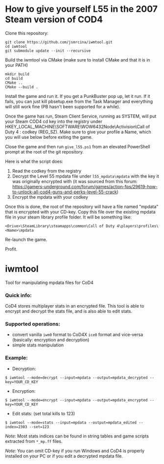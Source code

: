 # How to give yourself L55 in the 2007 Steam version of COD4

Clone this repository:

```
git clone https://github.com/jsmrcina/iwmtool.git
cd iwmtool
git submodule update --init --recursive
```

Build the iwmtool via CMake (make sure to install CMake and that it is in your PATH)

```
mkdir build
cd build
CMake ..
CMake --build .
```

Install the game and run it. If you get a PunkBuster pop up, let it run. If it fails, you can just kill pbsetup.exe from the Task Manager and everything will still work fine (PB hasn't been supported for a while).

Once the game has run, Steam Client Service, running as SYSTEM, will put your Steam COD4 cd key into the registry under HKEY_LOCAL_MACHINE\SOFTWARE\WOW6432Node\Activision\Call of Duty 4 : codkey (REG_SZ). Make sure to give your profile a Name, which you will use below before exiting the game.

Close the game and then run `give_l55.ps1` from an elevated PowerShell prompt at the root of the git repository.

Here is what the script does:

1) Read the codkey from the registry
2) Decrypt the Level 55 mpdata file under `l55_mpdata\mpdata` with the key it was originally encrypted with (it was sourced from this forum: https://gamers-underground.com/forum/games/action-fps/29619-how-to-unlock-all-cod4-guns-and-perks-level-55-crack)
3) Encrypt the mpdata with your codkey

Once this is done, the root of the repository will have a file named "mpdata" that is encrypted with your CD-key. Copy this file over the existing mpdata file in your steam library profile folder. It will be something like:

`<Drive>\SteamLibrary\steamapps\common\Call of Duty 4\players\profiles\<Name>\mpdata`

Re-launch the game.

Profit.

# iwmtool
Tool for manipulating mpdata files for CoD4

### Quick info:
CoD4 stores multiplayer stats in an encrypted file. This tool is able to encrypt and decrypt the stats file, and is also able to edit stats.

### Supported operations:
* convert vanilla `iwm0` format to CoD4X `ice0` format and vice-versa (basically: encryption and decryption)
* simple stats manipulation

### Example:
* Decryption:
```console
$ iwmtool --mode=decrypt --input=mpdata --output=mpdata_decrypted --key=YOUR_CD_KEY
```

* Encryption:
```console
$ iwmtool --mode=encrypt --input=mpdata --output=mpdata_encrypted --key=YOUR_CD_KEY
```

* Edit stats: (set total kills to 123)
```console
$ iwmtool --mode=stats --input=mpdata --output=mpdata_edited --index=2303 --set=123
```

*Note:* Most stats indices can be found in string tables and game scripts extracted from `*_mp.ff` files.

*Note:* You can omit CD-key if you run Windows and CoD4 is properly installed on your PC or if you edit a decrypted mpdata file.
